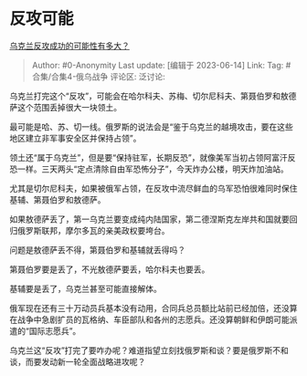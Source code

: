 # 反攻可能
[乌克兰反攻成功的可能性有多大？](https://www.zhihu.com/question/605761718/answer/3073929809)

> Author: #0-Anonymity
> Last update: [编辑于 2023-06-14]
> Link:
> Tag: #合集/合集4-俄乌战争 
> 评论区:
> 泛讨论:

乌克兰打完这个“反攻”，可能会在哈尔科夫、苏梅、切尔尼科夫、第聂伯罗和敖德萨这个范围丢掉很大一块领土。

最可能是哈、苏、切一线。俄罗斯的说法会是“鉴于乌克兰的越境攻击，要在这些地区建立非军事安全区并保持占领”。

领土还“属于乌克兰”，但是要“保持驻军，长期反恐”，就像美军当初占领阿富汗反恐一样。三天两头“定点清除自由军恐怖分子”，今天炸办公楼，明天炸加油站。

尤其是切尔尼科夫，如果被俄军占领，在反攻中流尽鲜血的乌军恐怕很难同时保住基辅、第聂伯罗和敖德萨。

如果敖德萨丢了，第一乌克兰要变成纯内陆国家，第二德涅斯克左岸共和国就要回归俄罗斯联邦，摩尔多瓦的亲美政权要垮台。

问题是敖德萨丢不得，第聂伯罗和基辅就丢得吗？

第聂伯罗要是丢了，不光敖德萨要丢，哈尔科夫也要丢。

基辅要是丢了，乌克兰甚至可能直接解体。

俄军现在还有三十万动员兵基本没有动用，合同兵总员额比站前已经加倍，还没算在战争中急剧扩员的瓦格纳、车臣部队和各州的志愿兵。还没算朝鲜和伊朗可能派遣的“国际志愿兵”。

乌克兰这“反攻”打完了要咋办呢？难道指望立刻找俄罗斯和谈？要是俄罗斯不和谈，而要发动新一轮全面战略进攻呢？